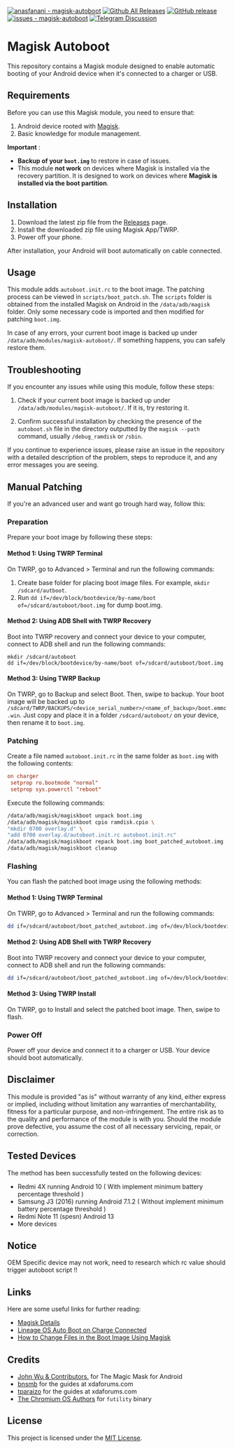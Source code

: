 [![anasfanani - magisk-autoboot](https://img.shields.io/static/v1?label=anasfanani&message=magisk-autoboot&color=blue&logo=github)](https://github.com/anasfanani/magisk-autoboot "Go to GitHub repo")
[![Github All Releases](https://img.shields.io/github/downloads/anasfanani/magisk-autoboot/total.svg)]()
[![GitHub release](https://img.shields.io/github/release/anasfanani/magisk-autoboot?include_prereleases=&sort=semver&color=blue)](https://github.com/anasfanani/magisk-autoboot/releases/)
[![issues - magisk-autoboot](https://img.shields.io/github/issues/anasfanani/magisk-autoboot)](https://github.com/anasfanani/magisk-autoboot/issues)
[![Telegram Discussion](https://img.shields.io/badge/Discussion-Telegram-blue?style=flat&logo=telegram&link=t.me%2Fsystembinsh%2F1736)](https://t.me/systembinsh/1736)
# Magisk Autoboot

This repository contains a Magisk module designed to enable automatic booting of your Android device when it's connected to a charger or USB.

## Requirements

Before you can use this Magisk module, you need to ensure that:

1. Android device rooted with [Magisk](https://github.com/topjohnwu/Magisk).
2. Basic knowledge for module management.

**Important** :

- **Backup of your `boot.img`** to restore in case of issues.
- This module **not work** on devices where Magisk is installed via the recovery partition. It is designed to work on devices where **Magisk is installed via the boot partition**.

## Installation

1. Download the latest zip file from the [Releases](https://github.com/anasfanani/magisk-autoboot/releases/latest) page.
2. Install the downloaded zip file using Magisk App/TWRP.
3. Power off your phone.

After installation, your Android will boot automatically on cable connected.

## Usage

This module adds `autoboot.init.rc` to the boot image. The patching process can be viewed in `scripts/boot_patch.sh`. The `scripts` folder is obtained from the installed Magisk on Android in the `/data/adb/magisk` folder. Only some necessary code is imported and then modified for patching `boot.img`. 

In case of any errors, your current boot image is backed up under `/data/adb/modules/magisk-autoboot/`. If something happens, you can safely restore them.

## Troubleshooting

If you encounter any issues while using this module, follow these steps:

1. Check if your current boot image is backed up under `/data/adb/modules/magisk-autoboot/`. If it is, try restoring it.

2. Confirm successful installation by checking the presence of the `autoboot.sh` file in the directory outputted by the `magisk --path` command, usually `/debug_ramdisk` or `/sbin`.

If you continue to experience issues, please raise an issue in the repository with a detailed description of the problem, steps to reproduce it, and any error messages you are seeing.

## Manual Patching

If you're an advanced user and want go trough hard way, follow this:

### Preparation

Prepare your boot image by following these steps:

#### Method 1: Using TWRP Terminal

On TWRP, go to Advanced > Terminal and run the following commands:
1. Create base folder for placing boot image files. For example, `mkdir /sdcard/autboot`.
2. Run `dd if=/dev/block/bootdevice/by-name/boot of=/sdcard/autoboot/boot.img` for dump boot.img.

#### Method 2: Using ADB Shell with TWRP Recovery

Boot into TWRP recovery and connect your device to your computer, connect to ADB shell and run the following commands:

```
mkdir /sdcard/autoboot
dd if=/dev/block/bootdevice/by-name/boot of=/sdcard/autoboot/boot.img
```

#### Method 3: Using TWRP Backup

On TWRP, go to Backup and select Boot. Then, swipe to backup.
Your boot image will be backed up to `/sdcard/TWRP/BACKUPS/<device_serial_number>/<name_of_backup>/boot.emmc.win`.
Just copy and place it in a folder `/sdcard/autoboot/` on your device, then rename it to `boot.img`.

### Patching

Create a file named `autoboot.init.rc` in the same folder as `boot.img` with the following contents:

```rc
on charger
 setprop ro.bootmode "normal"
 setprop sys.powerctl "reboot"
```

Execute the following commands:

```sh
/data/adb/magisk/magiskboot unpack boot.img
/data/adb/magisk/magiskboot cpio ramdisk.cpio \
"mkdir 0700 overlay.d" \
"add 0700 overlay.d/autoboot.init.rc autoboot.init.rc"
/data/adb/magisk/magiskboot repack boot.img boot_patched_autoboot.img
/data/adb/magisk/magiskboot cleanup
```

### Flashing

You can flash the patched boot image using the following methods:

#### Method 1: Using TWRP Terminal

On TWRP, go to Advanced > Terminal and run the following commands:

```sh
dd if=/sdcard/autoboot/boot_patched_autoboot.img of=/dev/block/bootdevice/by-name/boot
```

#### Method 2: Using ADB Shell with TWRP Recovery

Boot into TWRP recovery and connect your device to your computer, connect to ADB shell and run the following commands:

```sh
dd if=/sdcard/autoboot/boot_patched_autoboot.img of=/dev/block/bootdevice/by-name/boot
```

#### Method 3: Using TWRP Install

On TWRP, go to Install and select the patched boot image. Then, swipe to flash.

### Power Off

Power off your device and connect it to a charger or USB. Your device should boot automatically.

## Disclaimer

This module is provided "as is" without warranty of any kind, either express or implied, including without limitation any warranties of merchantability, fitness for a particular purpose, and non-infringement. The entire risk as to the quality and performance of the module is with you. Should the module prove defective, you assume the cost of all necessary servicing, repair, or correction.

## Tested Devices

The method has been successfully tested on the following devices:

- Redmi 4X running Android 10 ( With implement minimum battery percentage threshold )
- Samsung J3 (2016) running Android 7.1.2 ( Without implement minimum battery percentage threshold )
- Redmi Note 11 (spesn) Android 13
- More devices

## Notice

OEM Specific device may not work, need to research which rc value should trigger autoboot script !!

## Links

Here are some useful links for further reading:

- [Magisk Details](https://topjohnwu.github.io/Magisk/details.html)
- [Lineage OS Auto Boot on Charge Connected](https://xdaforums.com/t/lineage-os-auto-boot-on-charge-connected.3626364/page-3#post-89178846)
- [How to Change Files in the Boot Image Using Magisk](https://xdaforums.com/t/how-to-change-files-in-the-boot-image-using-magisk.4495645/#post-88571069)

## Credits

- [John Wu & Contributors.](https://github.com/topjohnwu/Magisk) for The Magic Mask for Android
- [bnsmb](https://xdaforums.com/m/bnsmb.8498037/) for the guides at xdaforums.com
- [tparaizo](https://xdaforums.com/m/tparaizo.9457413/) for the guides at xdaforums.com
- [The Chromium OS Authors](https://chromium.googlesource.com/chromiumos/platform/vboot/+/0e5f54d79158f216edeb42bfe9c5cd6d35dc6e0d/) for `futility` binary

## License

This project is licensed under the [MIT License](LICENSE).
